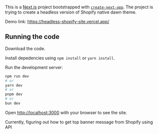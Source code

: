 This is a [Next.js](https://nextjs.org/) project bootstrapped with [`create-next-app`](https://github.com/vercel/next.js/tree/canary/packages/create-next-app). The project is trying to create a headless version of Shopify native dawn theme.

Demo link: https://headless-shopify-site.vercel.app/

## Running the code

Download the code.

Install depedencies using `npm install` or `yarn install`.

Run the development server:

```bash
npm run dev
# or
yarn dev
# or
pnpm dev
# or
bun dev
```

Open [http://localhost:3000](http://localhost:3000) with your browser to see the site.

Currently, figuring out how to get top banner message from Shopify using API